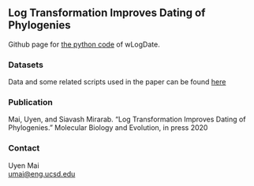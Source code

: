 ## Log Transformation Improves Dating of Phylogenies
Github page for [the python code](https://github.com/uym2/wLogDate) of wLogDate.

### Datasets
Data and some related scripts used in the paper can be found [here](https://github.com/uym2/LogDate-paper)

### Publication
Mai, Uyen, and Siavash Mirarab. “Log Transformation Improves Dating of Phylogenies.” Molecular Biology and Evolution, in press 2020

### Contact
Uyen Mai    
umai@eng.ucsd.edu
